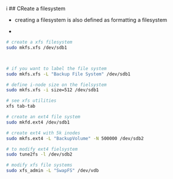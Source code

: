 i ## CReate  a filesystem
- creating a filesystem is also defined as formatting a filesystem 
- ```
```bash
# create a xfs filesystem 
sudo mkfs.xfs /dev/sdb1



# if you want to label the file system 
sudo mkfs.xfs -L "Backup File System" /dev/sdb1

# define i-node size on the fielsystem 
sudo mkfs.xfs -i size=512 /dev/sdb1

# see xfs utilities 
xfs tab-tab

# create an ext4 file system
sudo mkfd.ext4 /dev/sdb1

# create ext4 with 5k inodes 
sudo mkfs.ext4 -L "BackupVolume" -N 500000 /dev/sdb2

# to modify ext4 fielsystem 
sudo tune2fs -l /dev/sdb2

# modify xfs file systems 
sudo xfs_admin -L "SwapFS" /dev/vdb
```
